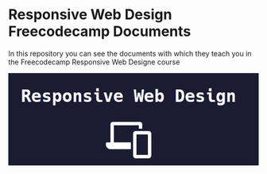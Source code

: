# Responsive Web Design Freecodecamp Documents
In this repository you can see the documents with which they teach you in the Freecodecamp Responsive Web Designe course

![Screenshot](/ResponsiveWebDesing.png)
